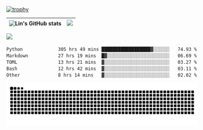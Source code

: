 [![trophy](https://github-profile-trophy.vercel.app/?username=ocss884&column=7)](https://github.com/ocss884)

| ![Lin's GitHub stats](https://github-readme-stats.vercel.app/api?username=ocss884&show_icons=true&hide_border=True&count_private=true) | ![](https://github-readme-streak-stats.herokuapp.com?user=ocss884&hide_border=true&date_format=M%20j%5B%2C%20Y%5D&ring=7EDDCF&fire=7EDDCF") |
| ------------------------------------------------------------ | ------------------------------------------------------------ |

![](https://komarev.com/ghpvc/?username=ocss884&color=brightgreen)

<!--START_SECTION:waka-->

```txt
Python             305 hrs 49 mins ██████████████████▓░░░░░░   74.93 %
Markdown           27 hrs 19 mins  █▓░░░░░░░░░░░░░░░░░░░░░░░   06.69 %
TOML               13 hrs 21 mins  ▓░░░░░░░░░░░░░░░░░░░░░░░░   03.27 %
Bash               12 hrs 42 mins  ▓░░░░░░░░░░░░░░░░░░░░░░░░   03.11 %
Other              8 hrs 14 mins   ▓░░░░░░░░░░░░░░░░░░░░░░░░   02.02 %
```

<!--END_SECTION:waka-->

<p align="center">
   <img src="https://github.com/ocss884/ocss884/blob/output/github-snake.svg" alt="snake">
</p>
